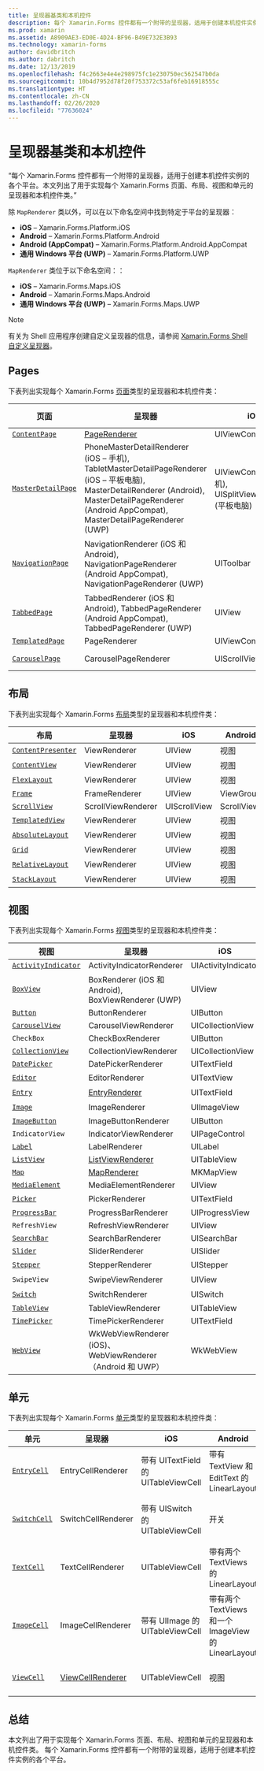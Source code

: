 ```yaml
---
title: 呈现器基类和本机控件
description: 每个 Xamarin.Forms 控件都有一个附带的呈现器，适用于创建本机控件实例的各个平台。 本文列出了用于实现每个 Xamarin.Forms 页面、布局、视图和单元的呈现器和本机控件类。
ms.prod: xamarin
ms.assetid: A8909AE3-ED0E-4D24-BF96-B49E732E3B93
ms.technology: xamarin-forms
author: davidbritch
ms.author: dabritch
ms.date: 12/13/2019
ms.openlocfilehash: f4c2663e4e4e298975fc1e230750ec562547b0da
ms.sourcegitcommit: 10b4d7952d78f20f753372c53af6feb16918555c
ms.translationtype: HT
ms.contentlocale: zh-CN
ms.lasthandoff: 02/26/2020
ms.locfileid: "77636024"
---
```

# <a name="renderer-base-classes-and-native-controls"></a>呈现器基类和本机控件

“每个 Xamarin.Forms 控件都有一个附带的呈现器，适用于创建本机控件实例的各个平台。本文列出了用于实现每个 Xamarin.Forms 页面、布局、视图和单元的呈现器和本机控件类。” 

除 `MapRenderer` 类以外，可以在以下命名空间中找到特定于平台的呈现器：

- **iOS** – Xamarin.Forms.Platform.iOS
- **Android** – Xamarin.Forms.Platform.Android
- **Android (AppCompat)** – Xamarin.Forms.Platform.Android.AppCompat
- **通用 Windows 平台 (UWP)** – Xamarin.Forms.Platform.UWP

`MapRenderer` 类位于以下命名空间：：

- **iOS** – Xamarin.Forms.Maps.iOS
- **Android** – Xamarin.Forms.Maps.Android
- **通用 Windows 平台 (UWP)** – Xamarin.Forms.Maps.UWP

> [!NOTE]
> 有关为 Shell 应用程序创建自定义呈现器的信息，请参阅 [Xamarin.Forms Shell 自定义呈现器](~/xamarin-forms/app-fundamentals/shell/customrenderers.md)。

## <a name="pages"></a>Pages

下表列出实现每个 Xamarin.Forms [页面](~/xamarin-forms/user-interface/controls/pages.md)类型的呈现器和本机控件类：

|页面|呈现器|iOS|Android|Android (AppCompat)|UWP|
|--- |--- |--- |--- |--- |--- |
|[`ContentPage`](xref:Xamarin.Forms.ContentPage)|[PageRenderer](~/xamarin-forms/app-fundamentals/custom-renderer/contentpage.md)|UIViewController|ViewGroup||FrameworkElement|
|[`MasterDetailPage`](xref:Xamarin.Forms.MasterDetailPage)|PhoneMasterDetailRenderer (iOS – 手机), TabletMasterDetailPageRenderer (iOS – 平板电脑), MasterDetailRenderer (Android), MasterDetailPageRenderer (Android AppCompat), MasterDetailPageRenderer (UWP)|UIViewController (手机), UISplitViewController (平板电脑)|DrawerLayout (v4)|DrawerLayout (v4)|FrameworkElement (自定义控件)|
|[`NavigationPage`](xref:Xamarin.Forms.NavigationPage)|NavigationRenderer (iOS 和 Android), NavigationPageRenderer (Android AppCompat), NavigationPageRenderer (UWP)|UIToolbar|ViewGroup|ViewGroup|FrameworkElement (自定义控件)|
|[`TabbedPage`](xref:Xamarin.Forms.TabbedPage)|TabbedRenderer (iOS 和 Android), TabbedPageRenderer (Android AppCompat), TabbedPageRenderer (UWP)|UIView|ViewPager|ViewPager|FrameworkElement (透视)|
|[`TemplatedPage`](xref:Xamarin.Forms.TemplatedPage)|PageRenderer|UIViewController|ViewGroup||FrameworkElement|
|[`CarouselPage`](xref:Xamarin.Forms.CarouselPage)|CarouselPageRenderer|UIScrollView|ViewPager|ViewPager|FrameworkElement (FlipView)|

## <a name="layouts"></a>布局

下表列出实现每个 Xamarin.Forms [布局](~/xamarin-forms/user-interface/controls/layouts.md)类型的呈现器和本机控件类：

|布局|呈现器|iOS|Android|UWP|
|--- |--- |--- |--- |--- |
|[`ContentPresenter`](xref:Xamarin.Forms.ContentPresenter)|ViewRenderer|UIView|视图|FrameworkElement|
|[`ContentView`](xref:Xamarin.Forms.ContentView)|ViewRenderer|UIView|视图|FrameworkElement|
|[`FlexLayout`](xref:Xamarin.Forms.FlexLayout)|ViewRenderer|UIView|视图|FrameworkElement|
|[`Frame`](xref:Xamarin.Forms.Frame)|FrameRenderer|UIView|ViewGroup|Border|
|[`ScrollView`](xref:Xamarin.Forms.ScrollView)|ScrollViewRenderer|UIScrollView|ScrollView|ScrollViewer|
|[`TemplatedView`](xref:Xamarin.Forms.TemplatedView)|ViewRenderer|UIView|视图|FrameworkElement|
|[`AbsoluteLayout`](xref:Xamarin.Forms.AbsoluteLayout)|ViewRenderer|UIView|视图|FrameworkElement|
|[`Grid`](xref:Xamarin.Forms.Grid)|ViewRenderer|UIView|视图|FrameworkElement|
|[`RelativeLayout`](xref:Xamarin.Forms.RelativeLayout)|ViewRenderer|UIView|视图|FrameworkElement|
|[`StackLayout`](xref:Xamarin.Forms.StackLayout)|ViewRenderer|UIView|视图|FrameworkElement|

## <a name="views"></a>视图

下表列出实现每个 Xamarin.Forms [视图](~/xamarin-forms/user-interface/controls/views.md)类型的呈现器和本机控件类：

|视图|呈现器|iOS|Android|Android (AppCompat)|UWP|
|--- |--- |--- |--- |--- |--- |
|[`ActivityIndicator`](xref:Xamarin.Forms.ActivityIndicator)|ActivityIndicatorRenderer|UIActivityIndicator|ProgressBar||ProgressBar|
|[`BoxView`](xref:Xamarin.Forms.BoxView)|BoxRenderer (iOS 和 Android), BoxViewRenderer (UWP)|UIView|ViewGroup||矩形|
|[`Button`](xref:Xamarin.Forms.Button)|ButtonRenderer|UIButton|Button|AppCompatButton|Button|
|[`CarouselView`](xref:Xamarin.Forms.CarouselView)|CarouselViewRenderer|UICollectionView||RecyclerView|ListViewBase|
|`CheckBox`|CheckBoxRenderer|UIButton||AppCompatCheckBox|CheckBox|
|[`CollectionView`](xref:Xamarin.Forms.CollectionView)|CollectionViewRenderer|UICollectionView||RecyclerView|ListViewBase|
|[`DatePicker`](xref:Xamarin.Forms.DatePicker)|DatePickerRenderer|UITextField|EditText||DatePicker|
|[`Editor`](xref:Xamarin.Forms.Editor)|EditorRenderer|UITextView|EditText||文本框|
|[`Entry`](xref:Xamarin.Forms.Entry)|[EntryRenderer](~/xamarin-forms/app-fundamentals/custom-renderer/entry.md)|UITextField|EditText||文本框|
|[`Image`](xref:Xamarin.Forms.Image)|ImageRenderer|UIImageView|ImageView||图像|
|[`ImageButton`](xref:Xamarin.Forms.ImageButton)|ImageButtonRenderer|UIButton||AppCompatImageButton|Button|
|`IndicatorView`|IndicatorViewRenderer|UIPageControl||LinearLayout||
|[`Label`](xref:Xamarin.Forms.Label)|LabelRenderer|UILabel|TextView||TextBlock|
|[`ListView`](xref:Xamarin.Forms.ListView)|[ListViewRenderer](~/xamarin-forms/app-fundamentals/custom-renderer/listview.md)|UITableView|ListView||ListView|
|[`Map`](xref:Xamarin.Forms.Maps.Map)|[MapRenderer](~/xamarin-forms/app-fundamentals/custom-renderer/map/index.md)|MKMapView|MapView||MapControl|
|[`MediaElement`](xref:Xamarin.Forms.MediaElement)|MediaElementRenderer|UIView||VideoView|MediaElement|
|[`Picker`](xref:Xamarin.Forms.Picker)|PickerRenderer|UITextField|EditText|EditText|组合框|
|[`ProgressBar`](xref:Xamarin.Forms.ProgressBar)|ProgressBarRenderer|UIProgressView|ProgressBar||ProgressBar|
|`RefreshView`|RefreshViewRenderer|UIView||SwipeRefreshLayout|RefreshContainer|
|[`SearchBar`](xref:Xamarin.Forms.SearchBar)|SearchBarRenderer|UISearchBar|SearchView||AutoSuggestBox|
|[`Slider`](xref:Xamarin.Forms.Slider)|SliderRenderer|UISlider|SeekBar||Slider|
|[`Stepper`](xref:Xamarin.Forms.Stepper)|StepperRenderer|UIStepper|LinearLayout||控件|
|`SwipeView`|SwipeViewRenderer|UIView||视图|SwipeControl|
|[`Switch`](xref:Xamarin.Forms.Switch)|SwitchRenderer|UISwitch|开关|SwitchCompat|ToggleSwitch|
|[`TableView`](xref:Xamarin.Forms.TableView)|TableViewRenderer|UITableView|ListView||ListView|
|[`TimePicker`](xref:Xamarin.Forms.TimePicker)|TimePickerRenderer|UITextField|EditText||TimePicker|
|[`WebView`](xref:Xamarin.Forms.WebView)|WkWebViewRenderer (iOS)、WebViewRenderer（Android 和 UWP）|WkWebView|WebView||WebView|

## <a name="cells"></a>单元

下表列出实现每个 Xamarin.Forms [单元](~/xamarin-forms/user-interface/controls/cells.md)类型的呈现器和本机控件类：

|单元|呈现器|iOS|Android|UWP|
|--- |--- |--- |--- |--- |
|[`EntryCell`](xref:Xamarin.Forms.EntryCell)|EntryCellRenderer|带有 UITextField 的 UITableViewCell|带有 TextView 和 EditText 的 LinearLayout|带有 TextBox 的 DataTemplate|
|[`SwitchCell`](xref:Xamarin.Forms.SwitchCell)|SwitchCellRenderer|带有 UISwitch 的 UITableViewCell|开关|带有网格且包含 TextBlock 和 ToggleSwitch 的 DataTemplate|
|[`TextCell`](xref:Xamarin.Forms.TextCell)|TextCellRenderer|UITableViewCell|带有两个 TextViews 的 LinearLayout|带有 StackPanel 且包含两个 Textblock 的 DataTemplate|
|[`ImageCell`](xref:Xamarin.Forms.ImageCell)|ImageCellRenderer|带有 UIImage 的 UITableViewCell|带有两个 TextViews 和一个 ImageView 的 LinearLayout|带有网格且包含一个 Image 和两个 TextBlocks 的 DataTemplate|
|[`ViewCell`](xref:Xamarin.Forms.ViewCell)|[ViewCellRenderer](~/xamarin-forms/app-fundamentals/custom-renderer/viewcell.md)|UITableViewCell|视图|带有 ContentPresenter 的 DataTemplate|

## <a name="summary"></a>总结

本文列出了用于实现每个 Xamarin.Forms 页面、布局、视图和单元的呈现器和本机控件类。 每个 Xamarin.Forms 控件都有一个附带的呈现器，适用于创建本机控件实例的各个平台。
